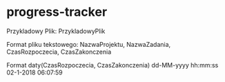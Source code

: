 # progress-tracker
Przykladowy Plik: PrzykladowyPlik

Format pliku tekstowego: 
NazwaProjektu, NazwaZadania, CzasRozpoczecia, CzasZakonczenia

Format daty(CzasRozpoczecia, CzasZakonczenia)
dd-MM-yyyy hh:mm:ss	02-1-2018 06:07:59


